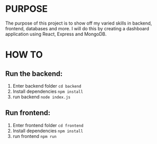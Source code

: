 # PURPOSE

The purpose of this project is to show off my varied skills in backend, frontend, databases and more. I will do this by creating a dashboard application using React, Express and MongoDB.

# HOW TO

## Run the backend: 
1. Enter backend folder `cd backend`
2. Install dependencies `npm install`
3. run backend `node index.js`

## Run frontend:
1. Enter frontend folder `cd frontend`
2. Install dependencies `npm install`
3. run frontend `npm run`